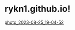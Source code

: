 # rykn1.github.io!
[photo_2023-08-25_19-04-52](https://github.com/rykn1/rykn1.github.io/assets/85603450/894c289b-34f5-41af-acdb-c7767dc007f0)
